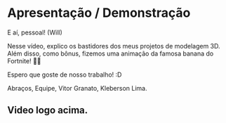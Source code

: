 

# Apresentação / Demonstração


E aí, pessoal! (Will)

Nesse  vídeo, explico os bastidores dos meus projetos de modelagem 3D. Além disso, como bônus, fizemos uma animação da famosa banana do Fortnite! 🍌✨



Espero que goste de nosso trabalho! :D

Abraços,
Equipe, Vitor Granato, Kleberson Lima.

## Video logo acima.
